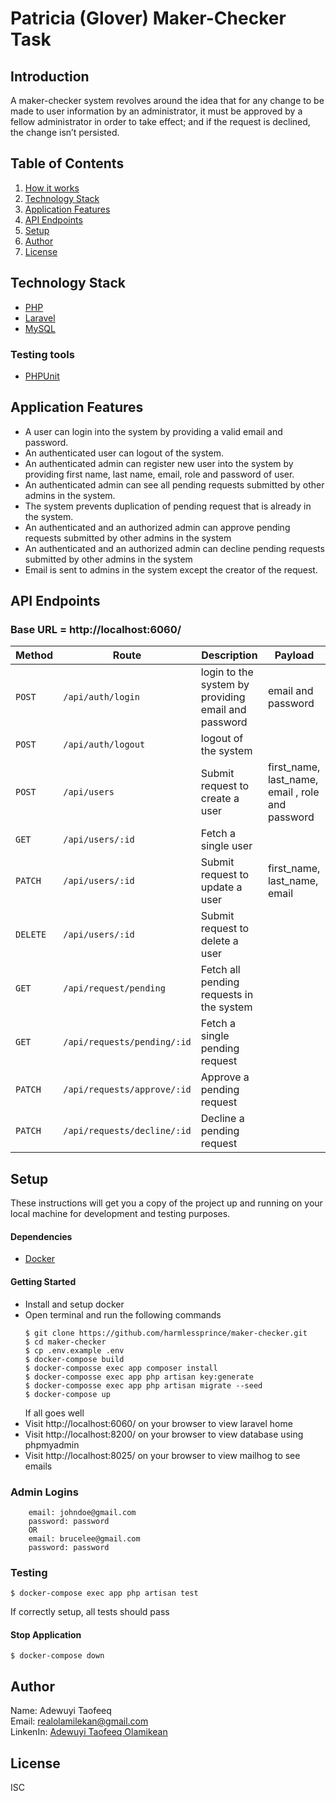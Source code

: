 # Patricia (Glover) Maker-Checker Task

## Introduction

A maker-checker system revolves around the idea that for any change to be made to user
information by an administrator, it must be approved by a fellow administrator in order to take
effect; and if the request is declined, the change isn’t persisted.


## Table of Contents
1. <a href="#how-it-works">How it works</a>
2. <a href="#technology-stack">Technology Stack</a>
3. <a href="#application-features">Application Features</a>
4. <a href="#api-endpoints">API Endpoints</a>
5. <a href="#setup">Setup</a>
6. <a href="#author">Author</a>
7. <a href="#license">License</a>


## Technology Stack
  - [PHP](https://www.php.net)
  - [Laravel](https://laravel.com)
  - [MySQL](https://www.mysql.com)
  ### Testing tools
  - [PHPUnit](https://phpunit.de) 

## Application Features
* A user can login into the system by providing a valid email and password.
* An authenticated user can logout of the system.
* An authenticated admin can register new user into the system by providing first name, last name, email, role and password of user.
* An authenticated admin can see all pending requests submitted by other admins in the system.
* The system prevents duplication of pending request that is already in the system.
* An authenticated and an authorized admin can approve pending requests submitted by other admins in the system
* An authenticated and an authorized admin can decline pending requests submitted by other admins in the system
* Email is sent to admins in the system except the creator of the request.

## API Endpoints
### Base URL = http://localhost:6060/
Method | Route | Description | Payload
--- | --- | ---|---
`POST` | `/api/auth/login` | login to the system by providing email and password | email and password
`POST` | `/api/auth/logout` | logout of the system | 
`POST` | `/api/users` | Submit request to create a user | first_name, last_name, email , role and password 
`GET` | `/api/users/:id` | Fetch a single user | 
`PATCH` | `/api/users/:id` | Submit request to update a user | first_name, last_name, email
`DELETE` | `/api/users/:id` | Submit request to delete a user |
`GET` | `/api/request/pending` | Fetch all pending requests in the system |
`GET` | `/api/requests/pending/:id` | Fetch a single pending request |
`PATCH` | `/api/requests/approve/:id` | Approve a pending request |
`PATCH` | `/api/requests/decline/:id` | Decline a pending request |

## Setup
These instructions will get you a copy of the project up and running on your local machine for development and testing purposes.

  #### Dependencies
  - [Docker](https://docs.docker.com/desktop/)
 
  #### Getting Started
  - Install and setup docker
  - Open terminal and run the following commands
    ```
    $ git clone https://github.com/harmlessprince/maker-checker.git
    $ cd maker-checker
    $ cp .env.example .env
    $ docker-compose build
    $ docker-composse exec app composer install
    $ docker-composse exec app php artisan key:generate
    $ docker-composse exec app php artisan migrate --seed
    $ docker-compose up
    ```
    If all goes well 
  - Visit http://localhost:6060/ on your browser to view laravel home
  - Visit http://localhost:8200/ on your browser to view database using phpmyadmin
  - Visit http://localhost:8025/ on your browser to view mailhog to see emails
 
  ### Admin Logins
        email: johndoe@gmail.com
        password: password
        OR
        email: brucelee@gmail.com
        password: password
  ### Testing
  ```
  $ docker-compose exec app php artisan test
  ```
  If correctly setup, all tests should pass
  
  #### Stop Application
  
  ```$ docker-compose down```
  
## Author
 Name: Adewuyi Taofeeq <br>
 Email: realolamilekan@gmail.com <br>
 LinkenIn:  <a href="#license">Adewuyi Taofeeq Olamikean</a> <br>

## License
ISC
